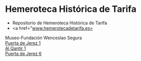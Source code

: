 # Hemeroteca Histórica de Tarifa
* Repositorio de Hemeroteca Histórica de Tarifa
* <a href="www.hemerotecadetarifa.es>
<div>Museo-Fundación Wenceslao Segura</div>

 <div>
<a href="https://hemerotecadetarifa.github.io/hemeroteca/Puerta de Jerez - 1 - Año 2000.pdf" target="_parent"> Puerta de Jerez 1 </a> <br>
</div>
<div>
<a href="https://hemerotecadetarifa.github.io/hemeroteca/Al Qantir - 1 - Año 2003.pdf" target="_parent"> Al Qantir 1 </a><br>
  </div>
  <div>
<a href="https://hemerotecadetarifa.github.io/hemeroteca/Puerta de Jerez - 6 - Año 2001.pdf" target="_parent"> Puerta de Jerez 6 </a> <br>
  </div>
 
